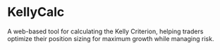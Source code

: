 # KellyCalc
A web-based tool for calculating the Kelly Criterion, helping traders optimize their position sizing for maximum growth while managing risk.
